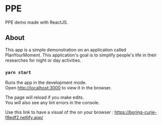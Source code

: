 # PPE
PPE demo made with ReactJS.
## About
This app is a simple demonstration on an application called PlanYourMoment.
This application's goal is to simplify people's life in their researches for night or day activities. 

### `yarn start`

Runs the app in the development mode.\
Open [http://localhost:3000](http://localhost:3000) to view it in the browser.

The page will reload if you make edits.\
You will also see any lint errors in the console.

Use this link to have a visual of the on your browser : https://boring-curie-f8edf2.netlify.app/
